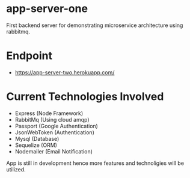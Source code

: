 # app-server-one

First backend server for demonstrating microservice architecture using rabbitmq.

# Endpoint

- https://app-server-two.herokuapp.com/

# Current Technologies Involved

- Express (Node Framework)
- RabbitMq (Using cloud amqp)
- Passport (Google Authentication)
- JsonWebToken (Authentication)
- Mysql (Database)
- Sequelize (ORM)
- Nodemailer (Email Notification)

App is still in development hence more features and technoligies will be utilized.
